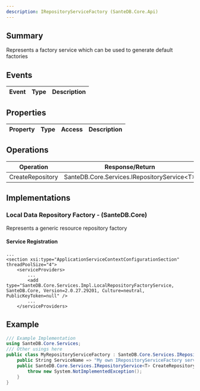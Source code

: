 ```yaml
---
description: IRepositoryServiceFactory (SanteDB.Core.Api)
---
```


## Summary
Represents a factory service which can be used to generate default factories

## Events

|Event|Type|Description|
|-|-|-|

## Properties

|Property|Type|Access|Description|
|-|-|-|-|

## Operations

|Operation|Response/Return|Input/Parameter|Description|
|-|-|-|-|
|CreateRepository|SanteDB.Core.Services.IRepositoryService&lt;T>||TODO|

## Implementations


### Local Data Repository Factory - (SanteDB.Core)
Represents a generic resource repository factory

#### Service Registration
```markup
...
<section xsi:type="ApplicationServiceContextConfigurationSection" threadPoolSize="4">
	<serviceProviders>
		...
		<add type="SanteDB.Core.Services.Impl.LocalRepositoryFactoryService, SanteDB.Core, Version=2.0.27.29201, Culture=neutral, PublicKeyToken=null" />
		...
	</serviceProviders>
```
## Example
```csharp
/// Example Implementation
using SanteDB.Core.Services;
/// Other usings here
public class MyRepositoryServiceFactory : SanteDB.Core.Services.IRepositoryServiceFactory { 
	public String ServiceName => "My own IRepositoryServiceFactory service";
	public SanteDB.Core.Services.IRepositoryService<T> CreateRepository<T>(){
		throw new System.NotImplementedException();
	}
}
```

